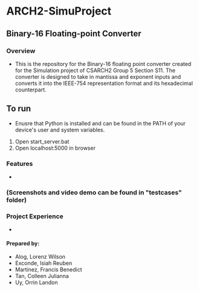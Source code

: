 # ARCH2-SimuProject
## Binary-16 Floating-point Converter
### Overview
- This is the repository for the Binary-16 floating point converter created for the Simulation project of CSARCH2 Group 5 Section S11. The converter is designed to take in mantissa and exponent inputs and converts it into the IEEE-754 representation format and its hexadecimal counterpart.

## To run
- Enusre that Python is installed and can be found in the PATH of your device's user and system variables.
1. Open start_server.bat
2. Open localhost:5000 in browser

### Features
-

### (Screenshots and video demo can be found in "testcases" folder)

### Project Experience
- 

#### Prepared by:
- Alog, Lorenz Wilson
- Exconde, Isiah Reuben
- Martinez, Francis Benedict
- Tan, Colleen Julianna
- Uy, Orrin Landon